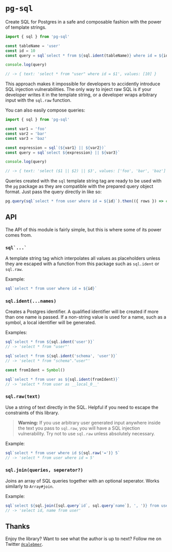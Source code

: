 # `pg-sql`

Create SQL for Postgres in a safe and composable fashion with the power of template strings.

```js
import { sql } from 'pg-sql'

const tableName = 'user'
const id = 10
const query = sql`select * from ${sql.ident(tableName)} where id = ${id}`

console.log(query)

// -> { text: 'select * from "user" where id = $1', values: [10] }
```

This approach makes it impossible for developers to accidently introduce SQL injection vulnerabilities. The only way to inject raw SQL is if your developer writes it in the template string, or a developer wraps arbitrary input with the `sql.raw` function.

You can also easily compose queries:

```js
import { sql } from 'pg-sql'

const var1 = 'foo'
const var2 = 'bar'
const var3 = 'baz'

const expression = sql`(${var1} || ${var2})`
const query = sql`select ${expression} || ${var3}`

console.log(query)

// -> { text: 'select ($1 || $2) || $3', values: ['foo', 'bar', 'baz'] }
```

Queries created with the `sql` template string tag are ready to be used with the `pg` package as they are compatible with the prepared query object format. Just pass the query directly in like so:

```js
pg.query(sql`select * from user where id = ${id}`).then(({ rows }) => console.log(rows))
```

## API

The API of this module is fairly simple, but this is where some of its power comes from.

### ``sql`...` ``

A template string tag which interpolates all values as placeholders unless they are escaped with a function from this package such as `sql.ident` or `sql.raw`.

Example:

```js
sql`select * from user where id = ${id}`
```

### `sql.ident(...names)`

Creates a Postgres identifier. A qualified identifier will be created if more than one name is passed. If a non-string value is used for a name, such as a symbol, a local identifier will be generated.

Examples:

```js
sql`select * from ${sql.ident('user')}`
// -> 'select * from "user"'

sql`select * from ${sql.ident('schema', 'user')}`
// -> 'select * from "schema"."user"'

const fromIdent = Symbol()

sql`select * from user as ${sql.ident(fromIdent)}`
// -> 'select * from user as __local_0__'
```

### `sql.raw(text)`

Use a string of text directly in the SQL. Helpful if you need to escape the constraints of this library.

> **Warning:** If you use arbitrary user generated input anywhere inside the text you pass to `sql.raw`, you will have a SQL injection vulnerability. Try not to use `sql.raw` unless absolutely necessary.

Example:

```js
sql`select * from user where id ${sql.raw('=')} 5`
// -> 'select * from user where id = 5'
```

### `sql.join(queries, seperator?)`

Joins an array of SQL queries together with an optional seperator. Works similarly to `Array#join`.

Example:

```js
sql`select ${sql.join([sql.query`id`, sql.query`name`], ', ')} from user`
// -> 'select id, name from user'
```

## Thanks

Enjoy the library? Want to see what the author is up to next? Follow me on Twitter [`@calebmer`](https://twitter.com/calebmer).
